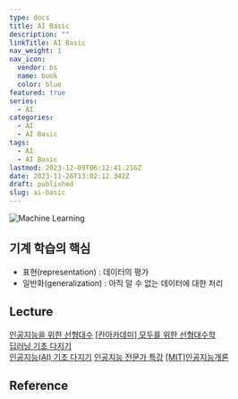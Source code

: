 ```yaml
---
type: docs
title: AI Basic
description: ""
linkTitle: AI Basic
nav_weight: 1
nav_icon:
  vendor: bs
  name: book
  color: blue
featured: true
series:
  - AI
categories:
  - AI
  - AI Basic
tags:
  - AI
  - AI Basic
lastmod: 2023-12-09T06:12:41.216Z
date: 2023-11-26T13:02:12.342Z
draft: published
slug: ai-basic
---
```


![Machine Learning](/ai/ml-algorithms.webp "https://johnvastola.medium.com/10-must-know-machine-learning-algorithms-for-data-scientists-adbf3272398a")

## 기계 학습의 핵심

- 표현(representation) : 데이터의 평가
- 일반화(generalization) : 아직 알 수 없는 데이터에 대한 처리

## Lecture

[인공지능을 위한 선형대수](https://www.boostcourse.org/ai251)
[[칸아카데미] 모두를 위한 선형대수학](https://www.boostcourse.org/ai151)  
[딥러닝 기초 다지기](https://www.boostcourse.org/ai111)  
[인공지능(AI) 기초 다지기](https://www.boostcourse.org/ai100)
[인공지능 전문가 특강](https://www.boostcourse.org/ai101)
[[MIT]인공지능개론](https://www.edwith.org/mitai)

## Reference
